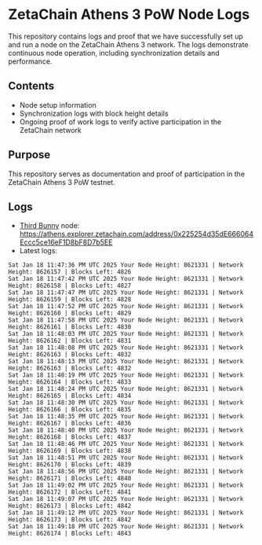 # ZetaChain Athens 3 PoW Node Logs
This repository contains logs and proof that we have successfully set up and run a node on the ZetaChain Athens 3 network. The logs demonstrate continuous node operation, including synchronization details and performance.

## Contents
- Node setup information
- Synchronization logs with block height details
- Ongoing proof of work logs to verify active participation in the ZetaChain network

## Purpose
This repository serves as documentation and proof of participation in the ZetaChain Athens 3 PoW testnet.

## Logs

- [Third Bunny](https://thirdbunny.xyz/) node: https://athens.explorer.zetachain.com/address/0x225254d35dE666064Eccc5ce16eF1D8bF8D7b5EE
- Latest logs:
```
Sat Jan 18 11:47:36 PM UTC 2025 Your Node Height: 8621331 | Network Height: 8626157 | Blocks Left: 4826
Sat Jan 18 11:47:42 PM UTC 2025 Your Node Height: 8621331 | Network Height: 8626158 | Blocks Left: 4827
Sat Jan 18 11:47:47 PM UTC 2025 Your Node Height: 8621331 | Network Height: 8626159 | Blocks Left: 4828
Sat Jan 18 11:47:52 PM UTC 2025 Your Node Height: 8621331 | Network Height: 8626160 | Blocks Left: 4829
Sat Jan 18 11:47:58 PM UTC 2025 Your Node Height: 8621331 | Network Height: 8626161 | Blocks Left: 4830
Sat Jan 18 11:48:03 PM UTC 2025 Your Node Height: 8621331 | Network Height: 8626162 | Blocks Left: 4831
Sat Jan 18 11:48:08 PM UTC 2025 Your Node Height: 8621331 | Network Height: 8626163 | Blocks Left: 4832
Sat Jan 18 11:48:13 PM UTC 2025 Your Node Height: 8621331 | Network Height: 8626163 | Blocks Left: 4832
Sat Jan 18 11:48:19 PM UTC 2025 Your Node Height: 8621331 | Network Height: 8626164 | Blocks Left: 4833
Sat Jan 18 11:48:24 PM UTC 2025 Your Node Height: 8621331 | Network Height: 8626165 | Blocks Left: 4834
Sat Jan 18 11:48:30 PM UTC 2025 Your Node Height: 8621331 | Network Height: 8626166 | Blocks Left: 4835
Sat Jan 18 11:48:35 PM UTC 2025 Your Node Height: 8621331 | Network Height: 8626167 | Blocks Left: 4836
Sat Jan 18 11:48:40 PM UTC 2025 Your Node Height: 8621331 | Network Height: 8626168 | Blocks Left: 4837
Sat Jan 18 11:48:46 PM UTC 2025 Your Node Height: 8621331 | Network Height: 8626169 | Blocks Left: 4838
Sat Jan 18 11:48:51 PM UTC 2025 Your Node Height: 8621331 | Network Height: 8626170 | Blocks Left: 4839
Sat Jan 18 11:48:56 PM UTC 2025 Your Node Height: 8621331 | Network Height: 8626171 | Blocks Left: 4840
Sat Jan 18 11:49:02 PM UTC 2025 Your Node Height: 8621331 | Network Height: 8626172 | Blocks Left: 4841
Sat Jan 18 11:49:07 PM UTC 2025 Your Node Height: 8621331 | Network Height: 8626173 | Blocks Left: 4842
Sat Jan 18 11:49:12 PM UTC 2025 Your Node Height: 8621331 | Network Height: 8626173 | Blocks Left: 4842
Sat Jan 18 11:49:18 PM UTC 2025 Your Node Height: 8621331 | Network Height: 8626174 | Blocks Left: 4843
```
